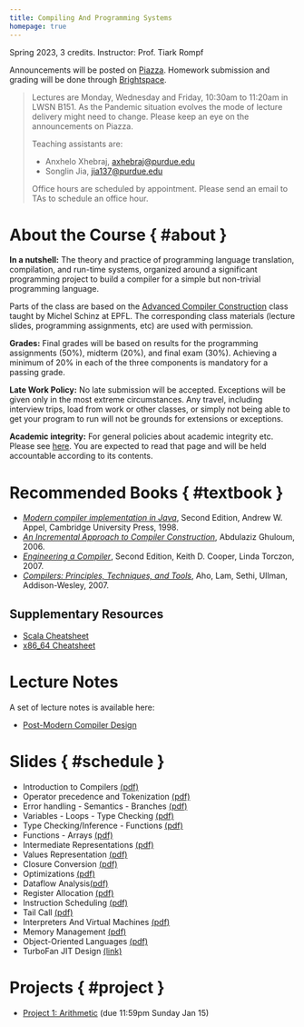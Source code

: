 ```yaml
---
title: Compiling And Programming Systems
homepage: true
---
```


Spring 2023, 3 credits. Instructor: Prof. Tiark Rompf

Announcements will be posted on [Piazza](https://piazza.com/purdue/spring2023/cs502). Homework submission and grading will be done through [Brightspace](https://purdue.brightspace.com/).

> Lectures are Monday, Wednesday and Friday, 10:30am to 11:20am in LWSN B151. As the Pandemic situation evolves
> the mode of lecture delivery might need to change. Please keep an eye on the announcements on Piazza.
>
> Teaching assistants are:
>
> - Anxhelo Xhebraj, <axhebraj@purdue.edu>
> - Songlin Jia, <jia137@purdue.edu>
>
> Office hours are scheduled by appointment. Please send an email to TAs to schedule an office hour.


# About the Course { #about }

**In a nutshell:**
The theory and practice of programming language translation, compilation, and run-time systems, organized around a significant programming project to build a compiler for a simple but non-trivial programming language.

Parts of the class are based on the [Advanced Compiler Construction](http://lamp.epfl.ch/teaching/advanced_compiler) class taught by Michel Schinz at EPFL. The corresponding class materials (lecture slides, programming assignments, etc) are used with permission.

**Grades:** Final grades will be based on results for the programming assignments (50%), midterm (20%), and final exam (30%).
Achieving a minimum of 20% in each of the three components is mandatory for a passing grade.

**Late Work Policy:** No late submission will be accepted. Exceptions will be given only in the most extreme circumstances. Any travel, including interview trips, load from work or other classes, or simply not being able to get your program to run will not be grounds for extensions or exceptions.

**Academic integrity:**
For general policies about academic integrity etc. Please see [here](http://spaf.cerias.purdue.edu/cpolicy.html).
You are expected to read that page and will be held accountable according to its contents.


<!--
# Textbook { #textbook }

- [*Modern compiler implementation in Java*](http://www.cs.princeton.edu/%7Eappel/modern/java), Second Edition, Andrew W. Appel, Cambridge University Press, 1998.

## Supplementary Resources { #textbook }

- [*Compilers: Principles, Techniques, and Tools*](http://dragonbook.stanford.edu), Aho, Lam, Sethi, Ullman, Addison-Wesley, 2007
- [*The Java Language Specification*](http://java.sun.com/docs/books/jls)
- [*The Java programming language*](http://java.sun.com/docs/books/javaprog), Ken Arnold, James Gosling and David Holmes, Addison-Wesley, 2000
- [*Computer Organization and Design: The Hardware/Software Interface*](http://books.elsevier.com/us/mk/us/subindex.asp?isbn=9780123706065&country=United+States&community=mk&ref=&mscssid=C9TPQXSQGMC69MDPB7HVBN4GMSHT0EB5), David Patterson and John Hennessy, Morgan Kaufmann, 1998 
- [*The Java Tutorial*](http://java.sun.com/docs/books/tutorial)
- [Generics for Java](http://java.sun.com/developer/earlyAccess/adding_generics/)
- [Java Documentation](http://java.sun.com/docs)
- [Java APIs](http://java.sun.com/apis.html)
- [JavaCC](../javacc/doc)
- [*SPIM: A MIPS R2000 Simulator*](http://www.cs.wisc.edu/%7Elarus/spim.html) <br> [Documentation](spim.pdf)
- PowerPC
    * [Beginner's guide to PowerPC assembly language](http://www.lightsoft.co.uk/Fantasm/Beginners/begin1.html)
    * [Mac OS X Developer Tools](http://developer.apple.com/reference/DeveloperTools)
    * [Mac OS X Assembler Guide](http://developer.apple.com/documentation/DeveloperTools/Reference/Assembler)
    * [Mac OS X ABI Function Call Guide](http://developer.apple.com/documentation/DeveloperTools/Conceptual/LowLevelABI)
    * [Mac OS X ABI Mach-O File Format Reference](http://developer.apple.com/documentation/DeveloperTools/Conceptual/MachORuntime)
-->


# Recommended Books { #textbook }

- [*Modern compiler implementation in Java*](http://www.cs.princeton.edu/%7Eappel/modern/java), Second Edition, Andrew W. Appel, Cambridge University Press, 1998.
- [*An Incremental Approach to Compiler Construction*](http://scheme2006.cs.uchicago.edu/11-ghuloum.pdf), Abdulaziz Ghuloum, 2006.
- [*Engineering a Compiler*](https://www.google.com/url?sa=t&rct=j&q=&esrc=s&source=web&cd=3&ved=0ahUKEwip386f9drVAhXB34MKHRLPCokQFggyMAI&url=http%3A%2F%2Fbank.engzenon.com%2Fdownload%2F560e72f1-0a74-4507-8385-12aec0feb99b%2FEngineering_a_Compiler_2nd_edition_by_Cooper_and_Torczon.pdf&usg=AFQjCNFSp0DjfX-AzwUnRl-eiBq8RxlHLA), Second Edition, Keith D. Cooper, Linda Torczon, 2007.
- [*Compilers: Principles, Techniques, and Tools*](http://dragonbook.stanford.edu), Aho, Lam, Sethi, Ullman, Addison-Wesley, 2007.

## Supplementary Resources

- [Scala Cheatsheet](https://docs.scala-lang.org/cheatsheets/index.html)
- [x86_64 Cheatsheet](https://cs.brown.edu/courses/cs033/docs/guides/x64_cheatsheet.pdf)

# Lecture Notes

A set of lecture notes is available here:

- [Post-Modern Compiler Design](https://www.cs.purdue.edu/homes/rompf/pmca/)


# Slides { #schedule }

- Introduction to Compilers [(pdf)](https://www.cs.purdue.edu/homes/jiang700/cs352/week1-1.pdf)
- Operator precedence and Tokenization [(pdf)](https://www.cs.purdue.edu/homes/jiang700/cs352/week1-2.pdf)
- Error handling - Semantics - Branches [(pdf)](https://www.cs.purdue.edu/homes/jiang700/cs352/week2-1.pdf)
- Variables - Loops - Type Checking [(pdf)](https://www.cs.purdue.edu/homes/jiang700/cs352/week2-2.pdf)
- Type Checking/Inference - Functions [(pdf)](https://www.cs.purdue.edu/homes/jiang700/cs352/week3-1.pdf)
- Functions - Arrays [(pdf)](https://www.cs.purdue.edu/homes/jiang700/cs352/week3-2.pdf)
- Intermediate Representations [(pdf)](https://www.cs.purdue.edu/homes/jiang700/cs352/week4-1.pdf)
- Values Representation [(pdf)](https://www.cs.purdue.edu/homes/jiang700/cs352/week5-1.pdf)
- Closure Conversion [(pdf)](https://www.cs.purdue.edu/homes/jiang700/cs352/week6-1.pdf)
- Optimizations [(pdf)](https://www.cs.purdue.edu/homes/jiang700/cs352/week7-1.pdf)
- Dataflow Analysis[(pdf)](https://www.cs.purdue.edu/homes/jiang700/cs352/week8-1.pdf)
- Register Allocation [(pdf)](https://www.cs.purdue.edu/homes/jiang700/cs352/week10-2.pdf)
- Instruction Scheduling [(pdf)](https://www.cs.purdue.edu/homes/jiang700/cs352/week11-2.pdf)
- Tail Call [(pdf)](https://www.cs.purdue.edu/homes/jiang700/cs352/week12-1.pdf)
- Interpreters And Virtual Machines [(pdf)](https://www.cs.purdue.edu/homes/jiang700/cs352/week12-2.pdf)
- Memory Management [(pdf)](https://www.cs.purdue.edu/homes/jiang700/cs352/week13-1.pdf)
- Object-Oriented Languages [(pdf)](https://www.cs.purdue.edu/homes/jiang700/cs352/week14-1.pdf)
- TurboFan JIT Design [(link)](https://docs.google.com/presentation/d/1sOEF4MlF7LeO7uq-uThJSulJlTh--wgLeaVibsbb3tc/htmlpresent)

<!--
Extra material:
- [Dataflow Analysis](http://lamp.epfl.ch/files/content/sites/lamp/files/teaching/advanced-compiler-construction/spring-2015/slides/acc15_07_dataflow-analysis.pdf)
- [Register Allocation](http://lamp.epfl.ch/files/content/sites/lamp/files/teaching/advanced-compiler-construction/spring-2015/slides/acc15_08_register-allocation.pdf)
- [Instruction Scheduling](http://lamp.epfl.ch/files/content/sites/lamp/files/teaching/advanced-compiler-construction/spring-2015/slides/acc15_13_instruction-scheduling.pdf)
- [Memory Management](http://lamp.epfl.ch/files/content/sites/lamp/files/teaching/advanced-compiler-construction/spring-2015/slides/acc15_11_memory-management.pdf)
- [CS502 Liveness Analysis Slides](https://www.cs.purdue.edu/homes/ehanau/cs352/supplemental/registerliveness.pdf)
- [CS502 Reaching Definition Slides](https://www.cs.purdue.edu/homes/ehanau/cs352/supplemental/reachdef.pdf)
-->


# Projects { #project }

- [Project 1: Arithmetic](project1.html) (due 11:59pm Sunday Jan 15)
<!-- - [Project 2: Branches, Loops, and Error Handling](project2.html)
- [Project 3: Type Checking - Functions - Heap Allocation](project3.html)
- [Project 4: CMScala to CPS Translation](project4.html)
- [Project 5: Value Representation](project5.html)
- [Project 6: Optimization](project6.html)
- [Project 7: Garbage Collection](project7.html) -->
